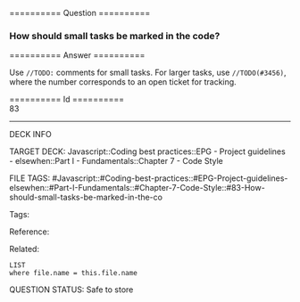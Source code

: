 ========== Question ==========  

### How should small tasks be marked in the code?  

========== Answer ==========  

Use `//TODO:` comments for small tasks. For larger tasks, use `//TODO(#3456)`, where the number corresponds to an open ticket for tracking.

========== Id ==========  
83

---

DECK INFO

TARGET DECK: Javascript::Coding best practices::EPG - Project guidelines - elsewhen::Part I - Fundamentals::Chapter 7 - Code Style

FILE TAGS: #Javascript::#Coding-best-practices::#EPG-Project-guidelines-elsewhen::#Part-I-Fundamentals::#Chapter-7-Code-Style::#83-How-should-small-tasks-be-marked-in-the-co

Tags:

Reference:

Related:

```dataview
LIST
where file.name = this.file.name
```

QUESTION STATUS: Safe to store
